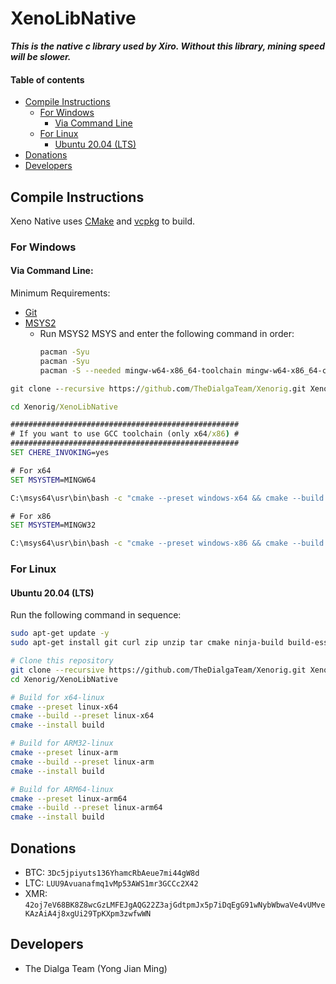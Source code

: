 # XenoLibNative
***This is the native c library used by Xiro. Without this library, mining speed will be slower.***

#### Table of contents
  - [Compile Instructions](#compile-instructions)
    - [For Windows](#for-windows)
      - [Via Command Line](#via-command-line)
    - [For Linux](#for-linux)
      - [Ubuntu 20.04 (LTS)](#ubuntu-2004-lts)
  - [Donations](#donations)
  - [Developers](#developers)

## Compile Instructions
Xeno Native uses [CMake](https://cmake.org/download) and [vcpkg](https://vcpkg.io/en/index.html) to build.

### For Windows
#### Via Command Line:
Minimum Requirements:
- [Git](https://git-scm.com/downloads)
- [MSYS2](https://www.msys2.org/)
  - Run MSYS2 MSYS and enter the following command in order:
    ```bash
    pacman -Syu
    pacman -Syu
    pacman -S --needed mingw-w64-x86_64-toolchain mingw-w64-x86_64-cmake mingw-w64-x86_64-ninja mingw-w64-i686-toolchain mingw-w64-i686-cmake mingw-w64-i686-ninja
    ```

```cmd
git clone --recursive https://github.com/TheDialgaTeam/Xenorig.git Xenorig

cd Xenorig/XenoLibNative

###################################################
# If you want to use GCC toolchain (only x64/x86) #
###################################################
SET CHERE_INVOKING=yes

# For x64
SET MSYSTEM=MINGW64

C:\msys64\usr\bin\bash -c "cmake --preset windows-x64 && cmake --build --preset windows-x64 && cmake --install build"

# For x86
SET MSYSTEM=MINGW32

C:\msys64\usr\bin\bash -c "cmake --preset windows-x86 && cmake --build --preset windows-x86 && cmake --install build"
```

### For Linux
#### Ubuntu 20.04 (LTS)
Run the following command in sequence:
```bash
sudo apt-get update -y
sudo apt-get install git curl zip unzip tar cmake ninja-build build-essential pkg-config gcc-10-arm-linux-gnueabihf gcc-10-aarch64-linux-gnu g++-10-arm-linux-gnueabihf g++-10-aarch64-linux-gnu -y

# Clone this repository
git clone --recursive https://github.com/TheDialgaTeam/Xenorig.git Xenorig
cd Xenorig/XenoLibNative

# Build for x64-linux
cmake --preset linux-x64
cmake --build --preset linux-x64
cmake --install build

# Build for ARM32-linux
cmake --preset linux-arm
cmake --build --preset linux-arm
cmake --install build

# Build for ARM64-linux
cmake --preset linux-arm64
cmake --build --preset linux-arm64
cmake --install build
```

## Donations
- BTC: `3Dc5jpiyuts136YhamcRbAeue7mi44gW8d`
- LTC: `LUU9Avuanafmq1vMp53AWS1mr3GCCc2X42`
- XMR: `42oj7eV68BK8Z8wcGzLMFEJgAQG22Z3ajGdtpmJx5p7iDqEgG91wNybWbwaVe4vUMveKAzAiA4j8xgUi29TpKXpm3zwfwWN`

## Developers
- The Dialga Team (Yong Jian Ming)
